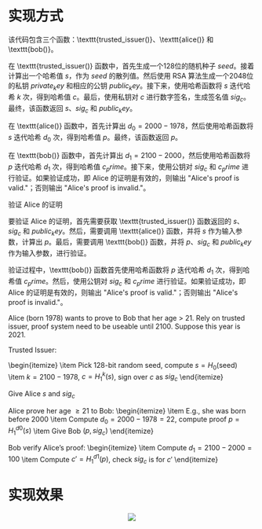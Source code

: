# 实现方式
该代码包含三个函数：\texttt{trusted_issuer()}、\texttt{alice()} 和 \texttt{bob()}。

在 \texttt{trusted_issuer()} 函数中，首先生成一个128位的随机种子 $seed$。接着计算出一个哈希值 $s$，作为 $seed$ 的散列值。然后使用 RSA 算法生成一个2048位的私钥 $private_key$ 和相应的公钥 $public_key$。接下来，使用哈希函数将 $s$ 迭代哈希 $k$ 次，得到哈希值 $c$。最后，使用私钥对 $c$ 进行数字签名，生成签名值 $sig_c$。最终，该函数返回 $s$、$sig_c$ 和 $public_key$。

在 \texttt{alice()} 函数中，首先计算出 $d_0=2000-1978$，然后使用哈希函数将 $s$ 迭代哈希 $d_0$ 次，得到哈希值 $p$。最终，该函数返回 $p$。

在 \texttt{bob()} 函数中，首先计算出 $d_1=2100-2000$，然后使用哈希函数将 $p$ 迭代哈希 $d_1$ 次，得到哈希值 $c_prime$。接下来，使用公钥对 $sig_c$ 和 $c_prime$ 进行验证。如果验证成功，即 Alice 的证明是有效的，则输出 "Alice's proof is valid."；否则输出 "Alice's proof is invalid."。

验证 Alice 的证明

要验证 Alice 的证明，首先需要获取 \texttt{trusted_issuer()} 函数返回的 $s$、$sig_c$ 和 $public_key$。然后，需要调用 \texttt{alice()} 函数，并将 $s$ 作为输入参数，计算出 $p$。最后，需要调用 \texttt{bob()} 函数，并将 $p$、$sig_c$ 和 $public_key$ 作为输入参数，进行验证。

验证过程中，\texttt{bob()} 函数首先使用哈希函数将 $p$ 迭代哈希 $d_1$ 次，得到哈希值 $c_prime$。然后，使用公钥对 $sig_c$ 和 $c_prime$ 进行验证。如果验证成功，即 Alice 的证明是有效的，则输出 "Alice's proof is valid."；否则输出 "Alice's proof is invalid."。

Alice (born 1978) wants to prove to Bob that her age $>$ 21. Rely on trusted issuer, proof system need to be useable until 2100. Suppose this year is 2021.

Trusted Issuer:

\begin{itemize}
\item Pick 128-bit random seed, compute $s=H_0(\text{seed})$
\item $k=2100-1978$, $c=H_1^k(s)$, sign over $c$ as $sig_c$
\end{itemize}

Give Alice $s$ and $sig_c$

Alice prove her age $\geq 21$ to Bob:
\begin{itemize}
\item E.g., she was born before 2000
\item Compute $d_0=2000-1978=22$, compute proof $p=H_1^{d0}(s)$
\item Give Bob $(p,sig_c)$
\end{itemize}

Bob verify Alice’s proof:
\begin{itemize}
\item Compute $d_1=2100-2000=100$
\item Compute $c' = H_1^{d1}(p)$, check $sig_c$ is for $c'$
\end{itemize}

# 实现效果
<div align="center">
  <img src="https://github.com/Ljm200301/ljm/blob/main/pictures/Project6.png">
</div>
